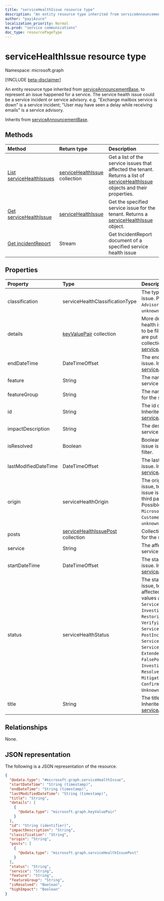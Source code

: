 ```yaml
---
title: "serviceHealthIssue resource type"
description: "An entity resource type inherited from serviceAnnouncementBase, to represent an issue happened for a service. The service health issue could be a service incident or service advisory. e.g. A service incident -- Exchange mailbox service is down; a service advisory -- User may have seen a delay while receiving emails."
author: "payiAzure"
localization_priority: Normal
ms.prod: "service communications"
doc_type: resourcePageType
---
```


# serviceHealthIssue resource type

Namespace: microsoft.graph

[!INCLUDE [beta-disclaimer](../../includes/beta-disclaimer.md)]

An entity resource type inherited from [serviceAnnouncementBase](../resources/serviceannouncementbase.md), to represent an issue happened for a service. The service health issue could be a service incident or service advisory. e.g. "Exchange mailbox service is down" is a service incident; "User may have seen a delay while receiving emails" is a service advisory.

Inherits from [serviceAnnouncementBase](../resources/serviceannouncementbase.md).

## Methods
|Method|Return type|Description|
|:---|:---|:---|
|[List serviceHealthIssues](../api/servicehealthissue-list.md)|[serviceHealthIssue](../resources/servicehealthissue.md) collection|Get a list of the service issues that affected the tenant. Returns a list of  [serviceHealthIssue](../resources/servicehealthissue.md) objects and their properties.|
|[Get serviceHealthIssue](../api/servicehealthissue-get.md)|[serviceHealthIssue](../resources/servicehealthissue.md)|Get the specified service issue for the tenant. Returns a [serviceHealthIssue](../resources/servicehealthissue.md) object.|
|[Get incidentReport](../api/servicehealthissue-incidentreport.md)|Stream|Get IncidentReport document of a specified service health issue|

## Properties
|Property|Type|Description|
|:---|:---|:---|
|classification|serviceHealthClassificationType|The type of service health issue. Possible values are: `Advisory`, `Incident`, `unknownFutureValue`.|
|details|[keyValuePair](../resources/keyvaluepair.md) collection|More details about service health issue that don't need to be filter based properties are put in this key value pair collection. Inherited from [serviceAnnouncementBase](../resources/serviceannouncementbase.md)|
|endDateTime|DateTimeOffset|The end time of the service issue. Inherited from [serviceAnnouncementBase](../resources/serviceannouncementbase.md)|
|feature|String|The name of feature for the service issue|
|featureGroup|String|The name of feature group for the service issue|
|id|String|The id of the service issue. Inherited from [serviceAnnouncementBase](../resources/serviceannouncementbase.md)|
|impactDescription|String|The description of the service issue impact.|
|isResolved|Boolean|Boolean value to tell if the issue is resolved. Used by filter.|
|lastModifiedDateTime|DateTimeOffset|The last modified time of the issue. Inherited from [serviceAnnouncementBase](../resources/serviceannouncementbase.md)|
|origin|serviceHealthOrigin|The origin of the service issue, tells the cause of the issue is from Microsoft, or third party or customer. Possible values are: `Microsoft`, `ThirdParty`, `Customer`, `unknownFutureValue`.|
|posts|[serviceHealthIssuePost](../resources/servicehealthissuepost.md) collection|Collection of historical posts for the service issue|
|service|String|The affected service by the service issue|
|startDateTime|DateTimeOffset|The start time of the service issue. Inherited from [serviceAnnouncementBase](../resources/serviceannouncementbase.md)|
|status|serviceHealthStatus|The status of the service issue, tells how the problem affected the service. Possible values are: `ServiceOperational`, `Investigating`, `RestoringService`, `VerifyingService`, `ServiceRestored`, `PostIncidentReviewPublished`, `ServiceDegradation`, `ServiceInterruption`, `ExtendedRecovery`, `FalsePositive`, `InvestigationSuspended`, `Resolved`, `MitigatedExternal`, `Mitigated`, `ResolvedExternal`, `Confirmed`, `Reported`, `UnknownFutureValue`.|
|title|String|The title of the service issue. Inherited from [serviceAnnouncementBase](../resources/serviceannouncementbase.md)|

## Relationships
None.

## JSON representation
The following is a JSON representation of the resource.
<!-- {
  "blockType": "resource",
  "keyProperty": "id",
  "@odata.type": "microsoft.graph.serviceHealthIssue",
  "baseType": "m365ServiceHealth.readServices.commercialWebService.models.serviceAnnouncementBase",
  "openType": false
}
-->
``` json
{
  "@odata.type": "#microsoft.graph.serviceHealthIssue",
  "startDateTime": "String (timestamp)",
  "endDateTime": "String (timestamp)",
  "lastModifiedDateTime": "String (timestamp)",
  "title": "String",
  "details": [
    {
      "@odata.type": "microsoft.graph.keyValuePair"
    }
  ],
  "id": "String (identifier)",
  "impactDescription": "String",
  "classification": "String",
  "origin": "String",
  "posts": [
    {
      "@odata.type": "microsoft.graph.serviceHealthIssuePost"
    }
  ],
  "status": "String",
  "service": "String",
  "feature": "String",
  "featureGroup": "String",
  "isResolved": "Boolean",
  "highImpact": "Boolean"
}
```


